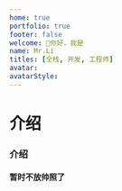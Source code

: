 ```yaml
---
home: true
portfolio: true
footer: false
welcome: 👋你好，我是
name: Mr.Li
titles: [全栈, 开发, 工程师]
avatar: 
avatarStyle:
---
```


# 介绍

### 介绍

#### 暂时不放帅照了

